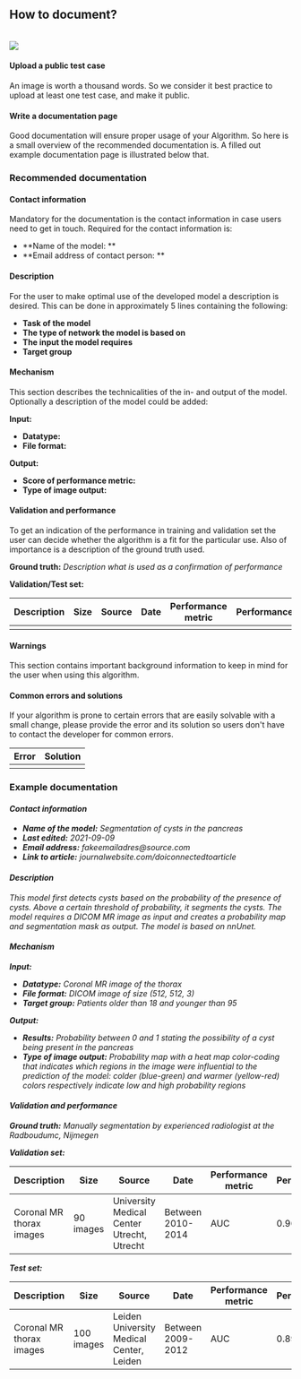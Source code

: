 **<h2 class="text-center ">How to document?</h2>**
<br>
<img class="center-block d-block mx-auto" src="https://user-images.githubusercontent.com/86470433/138880507-7f7ef15f-665b-4876-a90c-7df5352182b0.png">

#### **Upload a public test case**
An image is worth a thousand words. So we consider it best practice to upload at least one test case, and make it public.

#### **Write a documentation page**
Good documentation will ensure proper usage of your Algorithm. So here is a small overview of the recommended documentation is. A filled out example documentation page is illustrated below that. 


**<h3 class="text-center ">Recommended documentation</h3>**
#### **Contact information**
Mandatory for the documentation is the contact information in case users need to get in touch. Required for the contact information is:

- **Name of the model: **
- **Email address of contact person: **


#### **Description**
For the user to make optimal use of the developed model a description is desired. This can be done in approximately 5 lines containing the following: 

- **Task of the model**
- **The type of network the model is based on**
- **The input the model requires**
- **Target group**

#### **Mechanism**
This section describes the technicalities of the in- and output of the model. Optionally a description of the model could be added:

**Input:** 

- **Datatype:**
- **File format:**

**Output:** 

- **Score of performance metric:**
- **Type of image output:**

#### **Validation and performance**
To get an indication of the performance in training and validation set the user can decide whether the algorithm is a fit for the particular use. Also of importance is a description of the ground truth used.

**Ground truth:**
_Description what is used as a confirmation of performance_

**Validation/Test set:**

| Description | Size | Source | Date | Performance metric | Performance |
| --- | --- | --- | --- | --- | --- | 
|  |  |  |  |  |  |

#### **Warnings**
This section contains important background information to keep in mind for the user when using this algorithm. 

#### **Common errors and solutions**
If your algorithm is prone to certain errors that are easily solvable with a small change, please provide the error and its solution so users don't have to contact the developer for common errors.

| Error | Solution| 
| --- | --- |
| | |


### **Example documentation**

#### **_Contact information_**

- **_Name of the model:_** _Segmentation of cysts in the pancreas_
- **_Last edited:_** _2021-09-09_
- **_Email address:_** _fakeemailadres@source.com_
- **_Link to article:_** _journalwebsite.com/doiconnectedtoarticle_

#### **_Description_**
_This model first detects cysts based on the probability of the presence of cysts. Above a certain threshold of probability, it segments the cysts. The model requires a DICOM MR image as input and creates a probability map and segmentation mask as output. The model is based on nnUnet._

#### **_Mechanism_**
**_Input:_**

- **_Datatype:_** _Coronal MR image of the thorax_
- **_File format:_** _DICOM image of size (512, 512, 3)_
- **_Target group:_** _Patients older than 18 and younger than 95_

**_Output:_** 

- **_Results:_** _Probability between 0 and 1 stating the possibility of a cyst being present in the pancreas_
- **_Type of image output:_** _Probability map with a heat map color-coding that indicates which regions in the image were influential to the prediction of the model: colder (blue-green) and warmer (yellow-red) colors respectively indicate low and high probability regions_


#### **_Validation and performance_**
**_Ground truth:_**
_Manually segmentation by experienced radiologist at the Radboudumc, Nijmegen_

**_Validation set:_**

| Description | Size | Source | Date | Performance metric | Performance |
| --- | --- | --- | --- | --- | --- | 
|  Coronal MR thorax images  | 90 images  |  University Medical Center Utrecht, Utrecht | Between 2010-2014 | AUC |  0.96|

**_Test set:_**

| Description | Size | Source | Date | Performance metric | Performance |
| --- | --- | --- | --- | --- | --- | 
|  Coronal MR thorax images  | 100 images  |  Leiden University Medical Center, Leiden | Between 2009-2012 | AUC |  0.89|